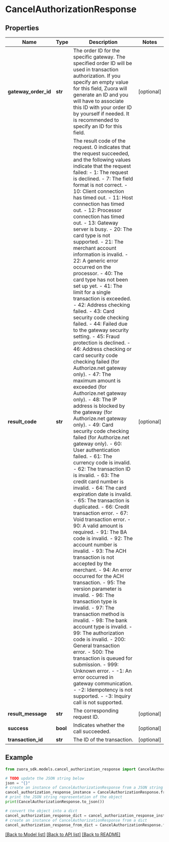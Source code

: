 # CancelAuthorizationResponse


## Properties

Name | Type | Description | Notes
------------ | ------------- | ------------- | -------------
**gateway_order_id** | **str** | The order ID for the specific gateway.   The specified order ID will be used in transaction authorization. If you specify an empty value for this field, Zuora will generate an ID and you will have to associate this ID with your order ID by yourself if needed. It is recommended to specify an ID for this field. | [optional] 
**result_code** | **str** | The result code of the request.    0 indicates that the request succeeded, and the following values indicate that the request failed:   - 1: The request is declined.   - 7: The field format is not correct.   - 10: Client connection has timed out.   - 11: Host connection has timed out.   - 12: Processor connection has timed out.   - 13: Gateway server is busy.   - 20: The card type is not supported.   - 21: The merchant account information is invalid.   - 22: A generic error occurred on the processor.   - 40: The card type has not been set up yet.   - 41: The limit for a single transaction is exceeded.   - 42: Address checking failed.   - 43: Card security code checking failed.   - 44: Failed due to the gateway security setting.   - 45: Fraud protection is declined.   - 46: Address checking or card security code checking failed (for Authorize.net gateway only).   - 47: The maximum amount is exceeded (for Authorize.net gateway only).   - 48: The IP address is blocked by the gateway (for Authorize.net gateway only).   - 49: Card security code checking failed (for Authorize.net gateway only).   - 60: User authentication failed.   - 61: The currency code is invalid.   - 62: The transaction ID is invalid.   - 63: The credit card number is invalid.   - 64: The card expiration date is invalid.   - 65: The transaction is duplicated.   - 66: Credit transaction error.   - 67: Void transaction error.   - 90: A valid amount is required.   - 91: The BA code is invalid.   - 92: The account number is invalid.   - 93: The ACH transaction is not accepted by the merchant.   - 94: An error occurred for the ACH transaction.   - 95: The version parameter is invalid.   - 96: The transaction type is invalid.   - 97: The transaction method is invalid.   - 98: The bank account type is invalid.   - 99: The authorization code is invalid.   - 200: General transaction error.   - 500: The transaction is queued for submission.   - 999: Unknown error.   - -1: An error occurred in gateway communication.   - -2: Idempotency is not supported.   - -3: Inquiry call is not supported. | [optional] 
**result_message** | **str** | The corresponding request ID. | [optional] 
**success** | **bool** | Indicates whether the call succeeded. | [optional] 
**transaction_id** | **str** | The ID of the transaction. | [optional] 

## Example

```python
from zuora_sdk.models.cancel_authorization_response import CancelAuthorizationResponse

# TODO update the JSON string below
json = "{}"
# create an instance of CancelAuthorizationResponse from a JSON string
cancel_authorization_response_instance = CancelAuthorizationResponse.from_json(json)
# print the JSON string representation of the object
print(CancelAuthorizationResponse.to_json())

# convert the object into a dict
cancel_authorization_response_dict = cancel_authorization_response_instance.to_dict()
# create an instance of CancelAuthorizationResponse from a dict
cancel_authorization_response_from_dict = CancelAuthorizationResponse.from_dict(cancel_authorization_response_dict)
```
[[Back to Model list]](../README.md#documentation-for-models) [[Back to API list]](../README.md#documentation-for-api-endpoints) [[Back to README]](../README.md)


